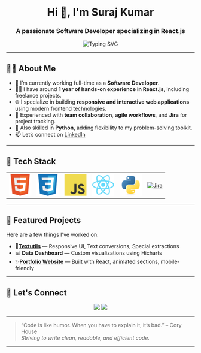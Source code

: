 <!-- Profile README for Suraj Kumar -->

<h1 align="center">Hi 👋, I'm Suraj Kumar</h1>
<h3 align="center">A passionate Software Developer specializing in React.js</h3>

<p align="center">
  <img src="https://readme-typing-svg.herokuapp.com?font=Fira+Code&duration=2000&pause=1000&center=true&width=435&lines=Frontend+React+Developer;Team+Player+%7C+Problem+Solver;Always+learning+and+growing" alt="Typing SVG" />
</p>

---

## 🧑‍💻 About Me

- 🔭 I’m currently working full-time as a **Software Developer**.
- 👨‍💻 I have around **1 year of hands-on experience in React.js**, including freelance projects.
- 🌐 I specialize in building **responsive and interactive web applications** using modern frontend technologies.
- 🤝 Experienced with **team collaboration**, **agile workflows**, and **Jira** for project tracking.
- 🧠 Also skilled in **Python**, adding flexibility to my problem-solving toolkit.
- 📫 Let’s connect on [LinkedIn](https://www.linkedin.com/in/web-developer-suraj-kumar/)

---

## 🚀 Tech Stack

<table>
  <tr>
    <td align="center"><a href="https://developer.mozilla.org/en-US/docs/Web/HTML"><img src="https://raw.githubusercontent.com/devicons/devicon/master/icons/html5/html5-original.svg" width="60" height="60" alt="HTML5"/></a></td>
    <td align="center"><a href="https://developer.mozilla.org/en-US/docs/Web/CSS"><img src="https://raw.githubusercontent.com/devicons/devicon/master/icons/css3/css3-original.svg" width="60" height="60" alt="CSS3"/></a></td>
    <td align="center"><a href="https://developer.mozilla.org/en-US/docs/Web/JavaScript"><img src="https://raw.githubusercontent.com/devicons/devicon/master/icons/javascript/javascript-original.svg" width="60" height="60" alt="JavaScript"/></a></td>
    <td align="center"><a href="https://reactjs.org/docs/getting-started.html"><img src="https://raw.githubusercontent.com/devicons/devicon/master/icons/react/react-original.svg" width="60" height="60" alt="React"/></a></td>
    <td align="center"><a href="https://www.python.org/doc/"><img src="https://raw.githubusercontent.com/devicons/devicon/master/icons/python/python-original.svg" width="60" height="60" alt="Python"/></a></td>
    <td align="center"><a href="https://www.atlassian.com/software/jira/guides"><img src="https://cdn.jsdelivr.net/gh/devicons/devicon/icons/jira/jira-original.svg" width="60" height="60" alt="Jira"/></a></td>
  </tr>
</table>

---
<!--
## 📈 GitHub Stats

<p align="center">
  <img src="https://github-readme-stats.vercel.app/api?username=suraj5kumar&show_icons=true&theme=radical" alt="Suraj Kumar GitHub stats" />
  <br/>
  <img src="https://github-readme-streak-stats.herokuapp.com/?user=suraj5kumar&theme=radical" alt="GitHub Streak"/>
</p>

---
-->
## 📌 Featured Projects

Here are a few things I've worked on:

- 🛒<a href="https://text-13-utils.netlify.app/">**Textutils**</a> — Responsive UI, Text conversions, Special extractions
- 📊 **Data Dashboard** — Custom visualizations using Hicharts
- ✨<a href="https://portfolio-suraj-kumar.netlify.app/">**Portfolio Website**</a> — Built with React, animated sections, mobile-friendly  

---

## 🤝 Let's Connect

<p align="center">
  <a href="suraj6549kumar@gmail.com"><img src="https://img.shields.io/badge/email-D14836?style=for-the-badge&logo=gmail&logoColor=white"/></a>
  <a href="https://www.linkedin.com/in/web-developer-suraj-kumar/"><img src="https://img.shields.io/badge/linkedin-blue?style=for-the-badge&logo=linkedin&logoColor=white"/></a>
  <!--- <a href="https://twitter.com/surajkumar"><img src="https://img.shields.io/badge/twitter-1DA1F2?style=for-the-badge&logo=twitter&logoColor=white"/></a> -->
</p>

---

> “Code is like humor. When you have to explain it, it’s bad.” – Cory House  
> *Striving to write clean, readable, and efficient code.*

---

